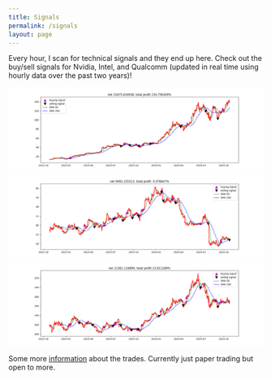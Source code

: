 ```yaml
---
title: Signals
permalink: /signals
layout: page
---
```

Every hour, I scan for technical signals and they end up here. Check out the buy/sell signals for Nvidia, Intel, and Qualcomm (updated in real time
using hourly data over the past two years)!

<img src= "monitor/NVDAmac.png" width="600" height="auto" />
<img src= "monitor/INTCmac.png" width="600" height="auto" />
<img src= "monitor/QCOMmac.png" width="600" height="auto" />

Some more [information](monitor/overview_mac.txt) about the trades. 
Currently just paper trading but open to more.